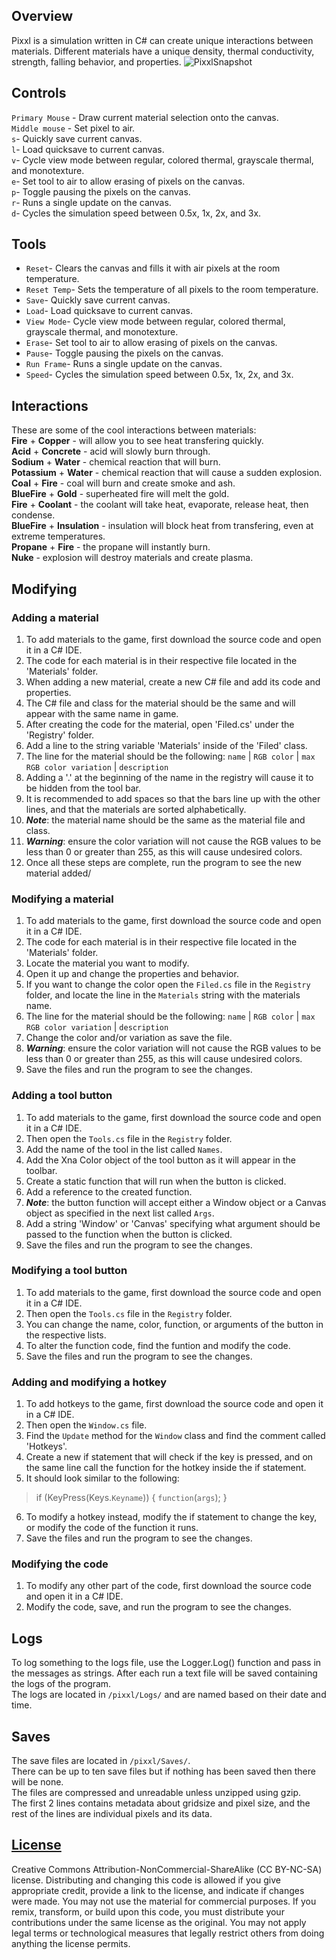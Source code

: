 ## Overview
Pixxl is a simulation written in C# can create unique interactions between materials.
Different materials have a unique density, thermal conductivity, strength, falling behavior, and properties.
![PixxlSnapshot](https://github.com/user-attachments/assets/a660fb43-2d32-474a-b14f-1300ecff1446)


## Controls
`Primary Mouse` - Draw current material selection onto the canvas.  
`Middle mouse` - Set pixel to air.  
`s`- Quickly save current canvas.  
`l`- Load quicksave to current canvas.  
`v`- Cycle view mode between regular, colored thermal, grayscale thermal, and monotexture.  
`e`- Set tool to air to allow erasing of pixels on the canvas.  
`p`- Toggle pausing the pixels on the canvas.  
`r`- Runs a single update on the canvas.  
`d`- Cycles the simulation speed between 0.5x, 1x, 2x, and 3x.  

## Tools
 - `Reset`- Clears the canvas and fills it with air pixels at the room temperature.
 - `Reset Temp`- Sets the temperature of all pixels to the room temperature.
 - `Save`- Quickly save current canvas.
 - `Load`- Load quicksave to current canvas.
 - `View Mode`- Cycle view mode between regular, colored thermal, grayscale thermal, and monotexture.
 - `Erase`- Set tool to air to allow erasing of pixels on the canvas.
 - `Pause`- Toggle pausing the pixels on the canvas.
 - `Run Frame`- Runs a single update on the canvas.
 - `Speed`- Cycles the simulation speed between 0.5x, 1x, 2x, and 3x.

## Interactions
These are some of the cool interactions between materials:  
__Fire__ + __Copper__ - will allow you to see heat transfering quickly.  
__Acid__ + __Concrete__ - acid will slowly burn through.  
__Sodium__ + __Water__ - chemical reaction that will burn.  
__Potassium__ + __Water__ - chemical reaction that will cause a sudden explosion.  
__Coal__ + __Fire__ - coal will burn and create smoke and ash.  
__BlueFire__ + __Gold__ - superheated fire will melt the gold.  
__Fire__ + __Coolant__ - the coolant will take heat, evaporate, release heat, then condense.  
__BlueFire__ + __Insulation__ - insulation will block heat from transfering, even at extreme temperatures.  
__Propane__ + __Fire__ - the propane will instantly burn.  
__Nuke__ - explosion will destroy materials and create plasma.  



## Modifying
### Adding a material
1. To add materials to the game, first download the source code and open it in a C# IDE.
2. The code for each material is in their respective file located in the 'Materials' folder.
3. When adding a new material, create a new C# file and add its code and properties.
4. The C# file and class for the material should be the same and will appear with the same name in game.
5. After creating the code for the material, open 'Filed.cs' under the 'Registry' folder.
6. Add a line to the string variable 'Materials' inside of the 'Filed' class.
7. The line for the material should be the following: `name` | `RGB color` | `max RGB color variation` | `description`
8. Adding a '.' at the beginning of the name in the registry will cause it to be hidden from the tool bar.
9. It is recommended to add spaces so that the bars line up with the other lines, and that the materials are sorted alphabetically.
10. *__Note__*: the material name should be the same as the material file and class.
11. *__Warning__*: ensure the color variation will not cause the RGB values to be less than 0 or greater than 255, as this will cause undesired colors.
12. Once all these steps are complete, run the program to see the new material added/

### Modifying a material
1. To add materials to the game, first download the source code and open it in a C# IDE.
2. The code for each material is in their respective file located in the 'Materials' folder.
3. Locate the material you want to modify.
4. Open it up and change the properties and behavior.
5. If you want to change the color open the `Filed.cs` file in the `Registry` folder, and locate the line in the `Materials` string with the materials name.
6. The line for the material should be the following: `name` | `RGB color` | `max RGB color variation` | `description`
7. Change the color and/or variation as save the file.
8. *__Warning__*: ensure the color variation will not cause the RGB values to be less than 0 or greater than 255, as this will cause undesired colors.
9. Save the files and run the program to see the changes.
   
### Adding a tool button
1. To add materials to the game, first download the source code and open it in a C# IDE.
2. Then open the `Tools.cs` file in the `Registry` folder.
3. Add the name of the tool in the list called `Names`.
4. Add the Xna Color object of the tool button as it will appear in the toolbar.
5. Create a static function that will run when the button is clicked.
6. Add a reference to the created function.
7. *__Note__*: the button function will accept either a Window object or a Canvas object as specified in the next list called `Args`.
8. Add a string 'Window' or 'Canvas' specifying what argument should be passed to the function when the button is clicked.
9. Save the files and run the program to see the changes.

### Modifying a tool button
1. To add materials to the game, first download the source code and open it in a C# IDE.
2. Then open the `Tools.cs` file in the `Registry` folder.
3. You can change the name, color, function, or arguments of the button in the respective lists.
4. To alter the function code, find the funtion and modify the code.
5. Save the files and run the program to see the changes.

### Adding and modifying a hotkey
1. To add hotkeys to the game, first download the source code and open it in a C# IDE.
2. Then open the `Window.cs` file.
3. Find the `Update` method for the `Window` class and find the comment called 'Hotkeys'.
4. Create a new if statement that will check if the key is pressed, and on the same line call the function for the hotkey inside the if statement.
5. It should look similar to the following:
> if (KeyPress(Keys.`Keyname`)) { `function`(`args`); }
6. To modify a hotkey instead, modify the if statement to change the key, or modify the code of the function it runs.
7. Save the files and run the program to see the changes.

### Modifying the code
1. To modify any other part of the code, first download the source code and open it in a C# IDE.
2. Modify the code, save, and run the program to see the changes.

## Logs
To log something to the logs file, use the Logger.Log() function and pass in the messages as strings.
After each run a text file will be saved containing the logs of the program.  
The logs are located in `/pixxl/Logs/` and are named based on their date and time.

## Saves
The save files are located in `/pixxl/Saves/`.  
There can be up to ten save files but if nothing has been saved then there will be none.  
The files are compressed and unreadable unless unzipped using gzip.  
The first 2 lines contains metadata about gridsize and pixel size, and the rest of the lines are individual pixels and its data.  

## [License](https://creativecommons.org/licenses/by-nc-sa/4.0/deed.en  )
Creative Commons Attribution-NonCommercial-ShareAlike (CC BY-NC-SA) license. Distributing and changing this code is allowed if you give appropriate credit, provide a link to the license, and indicate if changes were made. You may not use the material for commercial purposes. If you remix, transform, or build upon this code, you must distribute your contributions under the same license as the original. You may not apply legal terms or technological measures that legally restrict others from doing anything the license permits.
